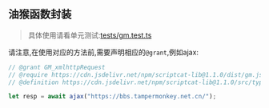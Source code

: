 ## 油猴函数封装
> 具体使用请看单元测试:[tests/gm.test.ts](../../tests/gm.test.ts)

请注意,在使用对应的方法前,需要声明相应的`@grant`,例如ajax:

```ts
// @grant GM_xmlhttpRequest
// @require https://cdn.jsdelivr.net/npm/scriptcat-lib@1.1.0/dist/gm.js
// @definition https://cdn.jsdelivr.net/npm/scriptcat-lib@1.1.0/src/types/gm.d.ts

let resp = await ajax("https://bbs.tampermonkey.net.cn/");
```
